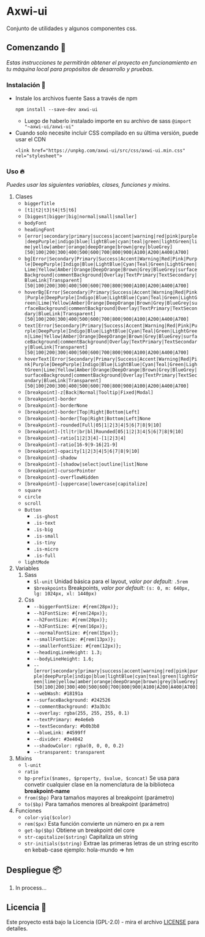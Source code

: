 # Axwi-ui

Conjunto de utilidades y algunos componentes css.

## Comenzando 🚀

_Estas instrucciones te permitirán obtener el proyecto en funcionamiento en tu máquina local para propósitos de desarrollo y pruebas._

### Instalación 🔧

- Instale los archivos fuente Sass a través de npm
  ```
  npm install --save-dev axwi-ui
  ```
  - Luego de haberlo instalado importe en su archivo de sass `@import "~axwi-ui/axwi-ui"`
- Cuando solo necesite incluir CSS compilado en su última versión, puede usar el CDN
  ```
  <link href="https://unpkg.com/axwi-ui/src/css/axwi-ui.min.css" rel="stylesheet">
  ```

### Uso 🔥

_Puedes usar las siguientes variables, clases, funciones y mixins._

1. Clases
   - `biggerTitle`
   - `[t1|t2|t3|t4|t5|t6]`
   - `[biggest|bigger|big|normal|small|smaller]`
   - `bodyFont`
   - `headingFont`
   - `[error|secondary|primary|success|accent|warning|red|pink|purple|deepPurple|indigo|blue|lightBlue|cyan|teal|green|lightGreen|lime|yellow|amber|orange|deepOrange|brown|grey|blueGrey][50|100|200|300|400|500|600|700|800|900|A100|A200|A400|A700]`
   - `bg[Error|Secondary|Primary|Success|Accent|Warning|Red|Pink|Purple|DeepPurple|Indigo|Blue|LightBlue|Cyan|Teal|Green|LightGreen|Lime|Yellow|Amber|Orange|DeepOrange|Brown|Grey|BlueGrey|surfaceBackground|commentBackground|Overlay|TextPrimary|TextSecondary|BlueLink|Transparent][50|100|200|300|400|500|600|700|800|900|A100|A200|A400|A700]`
   - `hoverBg[Error|Secondary|Primary|Success|Accent|Warning|Red|Pink|Purple|DeepPurple|Indigo|Blue|LightBlue|Cyan|Teal|Green|LightGreen|Lime|Yellow|Amber|Orange|DeepOrange|Brown|Grey|BlueGrey|surfaceBackground|commentBackground|Overlay|TextPrimary|TextSecondary|BlueLink|Transparent][50|100|200|300|400|500|600|700|800|900|A100|A200|A400|A700]`
   - `text[Error|Secondary|Primary|Success|Accent|Warning|Red|Pink|Purple|DeepPurple|Indigo|Blue|LightBlue|Cyan|Teal|Green|LightGreen|Lime|Yellow|Amber|Orange|DeepOrange|Brown|Grey|BlueGrey|surfaceBackground|commentBackground|Overlay|TextPrimary|TextSecondary|BlueLink|Transparent][50|100|200|300|400|500|600|700|800|900|A100|A200|A400|A700]`
   - `hoverText[Error|Secondary|Primary|Success|Accent|Warning|Red|Pink|Purple|DeepPurple|Indigo|Blue|LightBlue|Cyan|Teal|Green|LightGreen|Lime|Yellow|Amber|Orange|DeepOrange|Brown|Grey|BlueGrey|surfaceBackground|commentBackground|Overlay|TextPrimary|TextSecondary|BlueLink|Transparent][50|100|200|300|400|500|600|700|800|900|A100|A200|A400|A700]`
   - `[breakpoint]-z[Back|Normal|Tooltip|Fixed|Modal]`
   - `[breakpoint]-border`
   - `[breakpoint]-borderNone`
   - `[breakpoint]-border[Top|Right|Bottom|Left]`
   - `[breakpoint]-border[Top|Right|Bottom|Left]None`
   - `[breakpoint]-rounded[Full|05|1|2|3|4|5|6|7|8|9|10]`
   - `[breakpoint]-[tl|tr|br|bl]Rounded[05|1|2|3|4|5|6|7|8|9|10]`
   - `[breakpoint]-ratio[1|2|3|4]-[1|2|3|4]`
   - `[breakpoint]-ratio[16-9|9-16|21-9]`
   - `[breakpoint]-opacity[1|2|3|4|5|6|7|8|9|10]`
   - `[breakpoint]-shadow`
   - `[breakpoint]-[shadow|select|outline|list]None`
   - `[breakpoint]-cursorPointer`
   - `[breakpoint]-overflowHidden`
   - `[breakpoint]-[uppercase|lowercase|capitalize]`
   - `square`
   - `circle`
   - `scroll`
   - `Button`
     - `.is-ghost`
     - `.is-text`
     - `.is-big`
     - `.is-small`
     - `.is-tiny`
     - `.is-micro`
     - `.is-full`
   - `lightMode`
2. Variables
   1. Sass
      - `$l-unit` Unidad básica para el layout, _valor por default:_ `.5rem`
      - `$breakpoints` Breakpoints, _valor por default:_ `(s: 0, m: 640px, lg: 1024px, xl: 1440px)`
   2. Css
      - `--biggerFontSize: #{rem(28px)};`
      - `--h1FontSize: #{rem(24px)};`
      - `--h2FontSize: #{rem(20px)};`
      - `--h3FontSize: #{rem(16px)};`
      - `--normalFontSize: #{rem(15px)};`
      - `--smallFontSize: #{rem(13px)};`
      - `--smallerFontSize: #{rem(12px)};`
      - `--headingLineHeight: 1.3;`
      - `--bodyLineHeight: 1.6;`
      - `--[error|secondary|primary|success|accent|warning|red|pink|purple|deepPurple|indigo|blue|lightBlue|cyan|teal|green|lightGreen|lime|yellow|amber|orange|deepOrange|brown|grey|blueGrey][50|100|200|300|400|500|600|700|800|900|A100|A200|A400|A700]`
      - `--webWash: #18191a`
      - `--surfaceBackground: #242526`
      - `--commentBackground: #3a3b3c`
      - `--overlay: rgba(255, 255, 255, 0.1)`
      - `--textPrimary: #e4e6eb`
      - `--textSecondary: #b0b3b8`
      - `--blueLink: #4599ff`
      - `--divider: #3e4042`
      - `--shadowColor: rgba(0, 0, 0, 0.2)`
      - `--transparent: transparent`
3. Mixins
   - `l-unit`
   - `ratio`
   - `bp-prefix($names, $property, $value, $concat)` Se usa para convetir cualquier clase en la nomenclatura de la biblioteca **breakpoint-name**
   - `from($bp)` Para tamaños mayores al breakpoint (parámetro)
   - `to($bp)` Para tamaños menores al breakpoint (parámetro)
4. Funciones
   - `color-yiq($color)`
   - `rem($px)` Esta función convierte un número en px a rem
   - `get-bp($bp)` Obtiene un breakpoint del core
   - `str-capitalize($string)` Capitaliza un string
   - `str-initials($string)` Extrae las primeras letras de un string escrito en kebab-case ejemplo: hola-mundo => hm

## Despliegue 📦

1. In process...

## Licencia 📄

Este proyecto está bajo la Licencia (GPL-2.0) - mira el archivo [LICENSE](LICENSE) para detalles.
